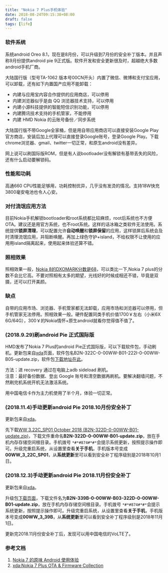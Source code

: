 ```yaml
---
title: "Nokia 7 Plus手机体验"
date: 2018-08-24T09:15:38+08:00
draft: false
tags: [life]
---
```


### 软件系统 

系统android Oreo 8.1，现在是8月份，可以升级到7月份的安全补丁版本。并且声称9月份提供android pie 9正式版。软件开发和安全更新很及时，超越绝大多数android手机厂商。

<!--more-->

大陆国行版（型号TA-1062 版本号00CN开头）内置了微信、微博和支付宝应用，可以卸载，还有如下内置国产应用不能卸载：

- 内建与应用宝内容合作提供的应用商店，可以停用
- 内建浏览器似乎是由 QQ 浏览器技术支持，可以停用
- 内建小源科技提供的智能短信识别功能，可以停用
- 内建腾讯技术支持的手机管家，不能停用
- 内建 HMD Nokia 的云账号备份／同步系统

大陆国行版不带Google全家桶，但是用自带应用商店可以直接安装Google Play官方商店，安装后加上代理可以直接登录Google账号，登录Google Play。下载chrome浏览器、gmail、twitter一切正常，和原生android没有差异。

网上说可以刷国际版ROM，但是有人说bootloader没有解锁有基带丢失的风险，还有什么启动要解锁码。

### 性能和功耗

高通660 CPU性能足够用，功耗控制优异，几乎没有发烫的情况。支持18W快充3800毫安电池也令人心安。

### 对付流氓应用方法

目前Nokia手机解锁bootloader和root系统都比较麻烦，root后系统也不方便OTA。建议还是用官方系统，也不root系统。这样的话冰箱之类软件无法使用。系统提供**锁屏清理**，可以配置允许**自动唤醒**和**锁屏保留**的应用，这样锁屏后系统会及时清理流氓应用，并阻断唤醒。再加上绿色守护+island，不给权限不让使用的应用用island隔离起来，使用起来体验还算不错。

### 照相效果

照相效果一般，[Nokia 8的DXOMARK分数是68](https://www.dxomark.com/nokia-8-review-nokias-return-high-end-segment/)，可以类比一下,Nokia 7 plus的分数不会比它高。不要对照相有太多的期望，光线好的时候成相还不错，毕竟是双摄，还可以打开美颜。

### 缺点

自带的应用市场、浏览器、手机管家都无法卸载，应用市场和浏览器可以停用，但手机管家无法停用。照相效果一般。硬件配置同类手机价值1700￥左右（小米6X  6G/64G），300￥的Nokia情怀+原生android就看你觉得值不值了。

### (2018.9.29)刷android Pie 正式国际版

HMD发布了Nokia 7 Plus的android Pie正式国际版，可以下载软件包，手动刷机。更新包来自[xda](https://forum.xda-developers.com/nokia-7-plus/development/ota-nokia-7-plus-ota-links-t3818774)页面，软件包名B2N-322C-0-00WW-B01-222I-0-00WW-B05-update.zip，软件包[下载地址在此](https://android.googleapis.com/packages/ota-api/nokia_b2nsprout_onyx00ww/105d70f18f853101a4e4d47f66b60a97318bc589.zip)。

方法：进 recovery 通过在电脑上adb sideload 刷机。   
注意：最好备份数据、登出 Google 账号和清空数据再刷机。要解决翻墙问题，不然刷完机系统开机无法激活系统。

用中国电信卡作为主力机使用了半个月，体验一切正常。

### (2018.11.4)手动更新android Pie 2018.10月份安全补丁

更新包来自[xda](https://forum.xda-developers.com/nokia-7-plus/development/ota-nokia-7-plus-ota-links-t3818774)。

先下载[WW 3.22C_SP01 October 2018 (B2N-322D-0-00WW-B01-update.zip)](https://android.googleapis.com/packages/ota-api/nokia_b2nsprout_onyx00ww/d734e46db890dc1ca67009c7341f0c2b5da22e87.zip)，下载文件重命名**B2N-322D-0-00WW-B01-update.zip**，放在手机内存存储空间根目录。手机拨号 `*#*#874#*#*`会提示系统更新，按照提示操作即可。升级完重启系统，从设置里查看**关于手机**，手机版本号变成**00WW_3_22C_SP01**，从**系统更新**里可以看到安全补丁程序级别是2018年10月1日。

### (2018.12.3)手动更新android Pie 2018.11月份安全补丁

更新包来自[xda](https://forum.xda-developers.com/nokia-7-plus/development/ota-nokia-7-plus-ota-links-t3818774)。

升级包[下载页面](https://androidfilehost.com/?fid=11410963190603861728)，下载文件名为**B2N-339B-0-00WW-B03-322D-0-00WW-B01-update.zip**，放在手机内存存储空间根目录。手机拨号 `*#*#874#*#*`会提示系统更新，按照提示操作即可。升级完重启系统，从设置里查看**关于手机**，手机版本号变成**00WW_3_39B**，从**系统更新**里可以看到安全补丁程序级别是2018年11月1日。

更新完2018.11月份安全补丁后，发现可以用中国电信的VoLTE了。

### 参考文档

1. [Nokia 7 的原味 Android 使用体验](https://steemit.com/cn/@momok/nokia-7-android)
1. [xda:Nokia 7 Plus OTA & Firmware Collection](https://forum.xda-developers.com/nokia-7-plus/development/ota-nokia-7-plus-ota-links-t3818774)

